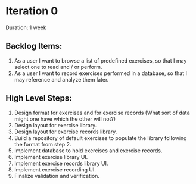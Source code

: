 # Iteration 0
Duration: 1 week

## Backlog Items:
1. As a user I want to browse a list of predefined exercises, so that I may select one to read and / or perform.
7. As a user I want to record exercises performed in a database, so that I may reference and analyze them later.

## High Level Steps:
1. Design format for exercises and for exercise records (What sort of data might one have which the other will not?)
2. Design layout for exercise library.
3. Design layout for exercise records library.
4. Build a repository of default exercises to populate the library following the format from step 2.
5. Implement database to hold exercises and exercise records.
6. Implement exercise library UI.
7. Implement exercise records library UI.
7. Implement exercise recording UI.
8. Finalize validation and verification.